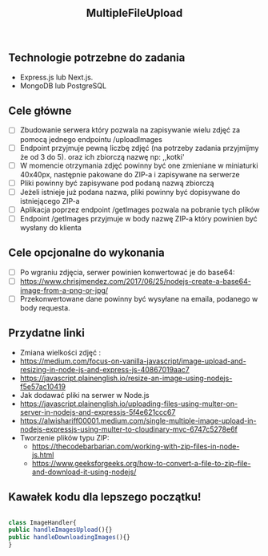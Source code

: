 <h2 align="center">MultipleFileUpload</h2>

<br>

## Technologie potrzebne do zadania

- Express.js lub Next.js.
- MongoDB lub PostgreSQL

## Cele główne

* [ ] Zbudowanie serwera który pozwala na zapisywanie wielu zdjęć za pomocą jednego endpointu /uploadImages
* [ ] Endpoint przyjmuje pewną liczbę zdjęć (na potrzeby zadania przyjmijmy że od 3 do 5). oraz ich zbiorczą nazwę np: ,,kotki'
* [ ] W momencie otrzymania zdjęć powinny być one zmieniane w miniaturki 40x40px, następnie pakowane do ZIP-a i zapisywane na serwerze
* [ ] Pliki powinny być zapisywane pod podaną nazwą zbiorczą
* [ ] Jeżeli istnieje już podana nazwa, pliki powinny być dopisywane do istniejącego ZIP-a
* [ ] Aplikacja poprzez endpoint /getImages pozwala na pobranie tych plików
* [ ] Endpoint /getImages przyjmuje w body nazwę ZIP-a który powinien być wysłany do klienta

## Cele opcjonalne do wykonania
* [ ] Po wgraniu zdjęcia, serwer powinien konwertować je do base64:
* [ ] https://www.chrisjmendez.com/2017/06/25/nodejs-create-a-base64-image-from-a-png-or-jpg/
* [ ] Przekonwertowane dane powinny być wysyłane na emaila, podanego w body requesta.

## Przydatne linki
- Zmiana wielkości zdjęć :
 - https://medium.com/focus-on-vanilla-javascript/image-upload-and-resizing-in-node-js-and-express-js-40867019aac7
 - https://javascript.plainenglish.io/resize-an-image-using-nodejs-f5e57ac10419
- Jak dodawać pliki na serwer w Node.js
 - https://javascript.plainenglish.io/uploading-files-using-multer-on-server-in-nodejs-and-expressjs-5f4e621ccc67
 - https://alwishariff00001.medium.com/single-multiple-image-upload-in-nodejs-expressjs-using-multer-to-cloudinary-mvc-6747c5278e6f
- Tworzenie plików typu ZIP:
  - https://thecodebarbarian.com/working-with-zip-files-in-node-js.html
  - https://www.geeksforgeeks.org/how-to-convert-a-file-to-zip-file-and-download-it-using-nodejs/

## Kawałek kodu dla lepszego początku!

```typescript

class ImageHandler{
public handleImagesUpload(){}
public handleDownloadingImages(){}
}
```
